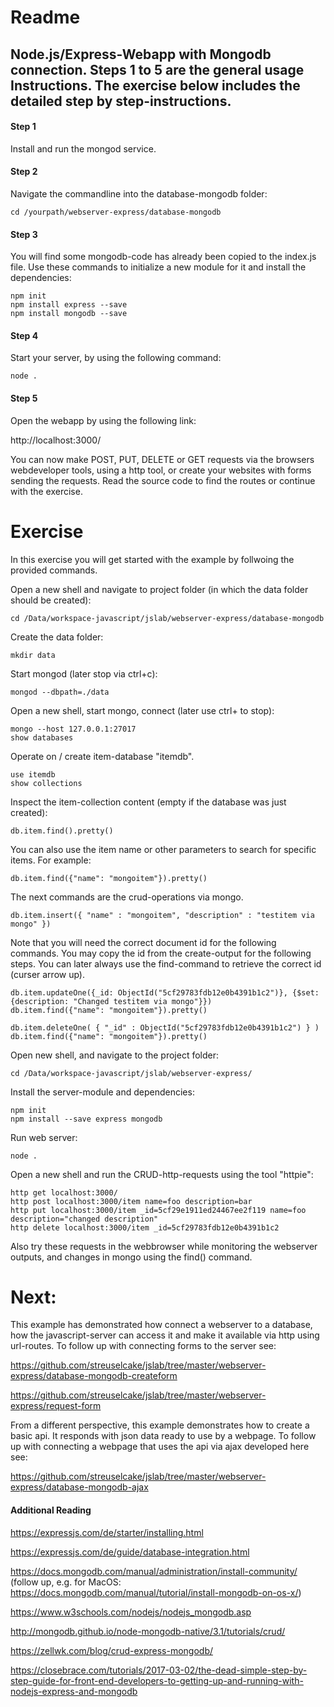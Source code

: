 # Readme

## Node.js/Express-Webapp with Mongodb connection. Steps 1 to 5 are the general usage Instructions. The exercise below includes the detailed step by step-instructions.

#### Step 1

Install and run the mongod service.

#### Step 2

Navigate the commandline into the database-mongodb folder:

    cd /yourpath/webserver-express/database-mongodb

#### Step 3

You will find some mongodb-code has already been copied to the index.js file. Use these commands to initialize a new module for it and install the dependencies:

    npm init  
    npm install express --save
    npm install mongodb --save

#### Step 4

Start your server, by using the following command:

    node .

#### Step 5

Open the webapp by using the following link:

http://localhost:3000/

You can now make POST, PUT, DELETE or GET requests via the browsers webdeveloper tools, using a http tool, or create your websites with forms sending the requests. Read the source code to find the routes or continue with the exercise.


# Exercise

In this exercise you will get started with the example by follwoing the provided commands.

Open a new shell and navigate to project folder (in which the data folder should be created):

    cd /Data/workspace-javascript/jslab/webserver-express/database-mongodb

Create the data folder:

    mkdir data

Start mongod (later stop via ctrl+c):

    mongod --dbpath=./data

Open a new shell, start mongo, connect (later use ctrl+ to stop):

    mongo --host 127.0.0.1:27017
    show databases

Operate on / create item-database "itemdb".

    use itemdb
    show collections

Inspect the item-collection content (empty if the database was just created):

    db.item.find().pretty()

You can also use the item name or other parameters to search for specific items. For example:

    db.item.find({"name": "mongoitem"}).pretty()

The next commands are the crud-operations via mongo.

    db.item.insert({ "name" : "mongoitem", "description" : "testitem via mongo" })


Note that you will need the correct document id for the following commands. You may copy the id from the create-output for the following steps. You can later always use the find-command to retrieve the correct id (curser arrow up).

    db.item.updateOne({_id: ObjectId("5cf29783fdb12e0b4391b1c2")}, {$set: {description: "Changed testitem via mongo"}})
    db.item.find({"name": "mongoitem"}).pretty()

    db.item.deleteOne( { "_id" : ObjectId("5cf29783fdb12e0b4391b1c2") } )
    db.item.find({"name": "mongoitem"}).pretty()


Open new shell, and navigate to the project folder:

    cd /Data/workspace-javascript/jslab/webserver-express/

Install the server-module and dependencies:

    npm init
    npm install --save express mongodb

Run web server:

    node .

Open a new shell and run the CRUD-http-requests using the tool "httpie":

    http get localhost:3000/
    http post localhost:3000/item name=foo description=bar
    http put localhost:3000/item _id=5cf29e1911ed24467ee2f119 name=foo description="changed description"
    http delete localhost:3000/item _id=5cf29783fdb12e0b4391b1c2

Also try these requests in the webbrowser while monitoring the webserver outputs, and changes in mongo using the find() command.

# Next:

This example has demonstrated how connect a webserver to a database, how the javascript-server can access it and make it available via http using url-routes. To follow up with connecting forms to the server see:

https://github.com/streuselcake/jslab/tree/master/webserver-express/database-mongodb-createform

https://github.com/streuselcake/jslab/tree/master/webserver-express/request-form


From a different perspective, this example demonstrates how to create a basic api. It responds with json data ready to use by a webpage. To follow up with connecting a webpage that uses the api via ajax developed here see:

https://github.com/streuselcake/jslab/tree/master/webserver-express/database-mongodb-ajax


#### Additional Reading

https://expressjs.com/de/starter/installing.html

https://expressjs.com/de/guide/database-integration.html

https://docs.mongodb.com/manual/administration/install-community/ (follow up, e.g. for MacOS: https://docs.mongodb.com/manual/tutorial/install-mongodb-on-os-x/)

https://www.w3schools.com/nodejs/nodejs_mongodb.asp

http://mongodb.github.io/node-mongodb-native/3.1/tutorials/crud/

https://zellwk.com/blog/crud-express-mongodb/

https://closebrace.com/tutorials/2017-03-02/the-dead-simple-step-by-step-guide-for-front-end-developers-to-getting-up-and-running-with-nodejs-express-and-mongodb
